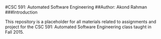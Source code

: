 #CSC 591: Automated Software Engineering 
##Author: Akond Rahman 
###Introduction 

This repository is a placeholder for all 
materials related to assignments and project 
for the CSC 591: Automated Software Engineering 
class taught in Fall 2015. 
